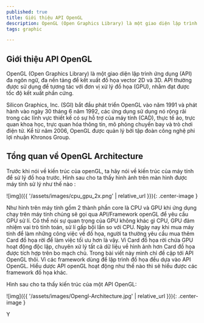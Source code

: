 ```yaml
---
published: true
title: Giới thiệu API OpenGL
description: OpenGL (Open Graphics Library) là một giao diện lập trình ứng dụng (API) đa ngôn ngữ, đa nền tảng để kết xuất đồ họa vector 2D và 3D. API thường được sử dụng để tương tác với đơn vị xử lý đồ họa (GPU), nhằm đạt được tốc độ kết xuất phần cứng ...
tags: graphic

---
```


## Giới thiệu API OpenGL
OpenGL (Open Graphics Library) là một giao diện lập trình ứng dụng (API) đa ngôn ngữ, đa nền tảng để kết xuất đồ họa vector 2D và 3D. API thường được sử dụng để tương tác với đơn vị xử lý đồ họa (GPU), nhằm đạt được tốc độ kết xuất phần cứng.

Silicon Graphics, Inc. (SGI) bắt đầu phát triển OpenGL vào năm 1991 và phát hành vào ngày 30 tháng 6 năm 1992, các ứng dụng sử dụng nó rộng rãi trong các lĩnh vực thiết kế có sự hỗ trợ của máy tính (CAD), thực tế ảo, trực quan khoa học, trực quan hóa thông tin, mô phỏng chuyến bay và trò chơi điện tử. Kể từ năm 2006, OpenGL được quản lý bởi tập đoàn công nghệ phi lợi nhuận Khronos Group.
## Tổng quan về OpenGL Architecture
Trước khi nói về kiến trúc của openGL, ta hãy nói về kiến trúc của máy tính để sử lý đồ hoạ trước. Hình sau cho ta thấy hình ảnh trên màn hình được máy tính sử lý như thế nào :

![img]({{ '/assets/images/cpu_gpu_2x.png' | relative_url }}){: .center-image }

Như hình trên máy tính gồm 2 thành phần core là CPU và GPU khi ứng dụng chạy trên máy tính chúng sẽ gọi qua API/Framework openGL để yêu cầu GPU sử lí. Có thể nói sự quan trọng của GPU không khác gì CPU, GPU đảm nhiệm vai trò tính toán, sử lí gấp bội lần so với CPU. Ngày nay khi mua máy tính để làm những công việc về đồ họa, người ta thường yêu cầu mua thêm Card đồ họa rời để làm việc tối ưu hơn là vậy. Vì Card đồ họa rời chứa GPU hoạt động độc lập, chuyên xử lý tất cả dữ liệu về hình ảnh hơn Card đồ họa được tích hợp trên bo mạch chủ. Trong bài viết này mình chỉ đề cập tới API OpenGL thôi. Vì các framework dùng để lập trình đồ họa đều dựa vào API OpenGL. Hiểu dược API openGL hoạt động như thế nào thì sẽ hiểu được các framework đồ họa khác.

 Hình sau cho ta thấy kiến trúc của một API OpenGL:

![img]({{ '/assets/images/Opengl-Architecture.jpg' | relative_url }}){: .center-image }

Y


